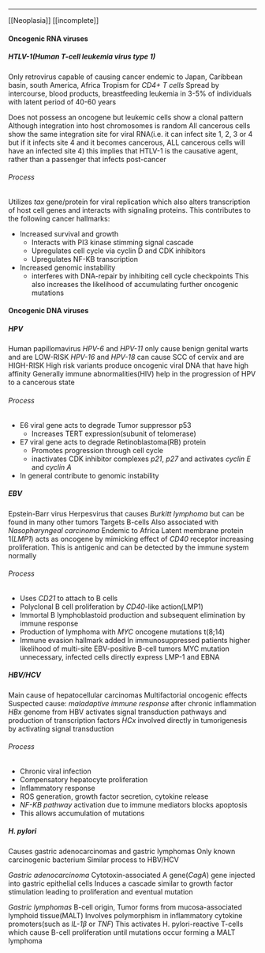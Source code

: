 ___
[[Neoplasia]]
[[incomplete]]
#### Oncogenic RNA viruses
##### HTLV-1(Human T-cell leukemia virus type 1)
Only retrovirus capable of causing cancer
endemic to Japan, Caribbean basin, south America, Africa
Tropism for *CD4+ T cells*
Spread by intercourse, blood products, breastfeeding
leukemia in 3-5% of individuals with latent period of 40-60 years


Does not possess an oncogene
but leukemic cells show a clonal pattern
Although integration into host chromosomes is random
All cancerous cells show the same integration site for viral RNA(i.e. it can infect site 1, 2, 3 or 4 but if it infects site 4 and it becomes cancerous, ALL cancerous cells will have an infected site 4)
this implies that HTLV-1 is the causative agent, rather than a passenger that infects post-cancer

###### Process
Utilizes *tax* gene/protein for viral replication
which also alters transcription of host cell genes
and interacts with signaling proteins.
This contributes to the following cancer hallmarks:
- Increased survival and growth
	- Interacts with PI3 kinase stimming signal cascade
	- Upregulates cell cycle via cyclin D and CDK inhibitors
	- Upregulates NF-KB transcription
- Increased genomic instability
	- interferes with DNA-repair by inhibiting cell cycle checkpoints
This also increases the likelihood of accumulating further oncogenic mutations

#### Oncogenic DNA viruses
##### HPV
Human papillomavirus
*HPV-6* and *HPV-11* only cause benign genital warts and are LOW-RISK
*HPV-16* and *HPV-18* can cause SCC of cervix and are HIGH-RISK 
High risk variants produce oncogenic viral DNA that have high affinity
Generally immune abnormalities(HIV) help in the progression of HPV to a cancerous state
###### Process
- E6 viral gene acts to degrade Tumor suppressor p53
	- Increases TERT expression(subunit of telomerase)
- E7 viral gene acts to degrade Retinoblastoma(RB) protein
	- Promotes progression through cell cycle
	- inactivates CDK inhibitor complexes *p21*, *p27* and activates *cyclin E* and *cyclin A*
- In general contribute to genomic instability
##### EBV
Epstein-Barr virus
Herpesvirus that causes *Burkitt lymphoma* but can be found in many other tumors
Targets B-cells
Also associated with *Nasopharyngeal carcinoma*
Endemic to Africa
Latent membrane protein 1(*LMP1*) acts as oncogene by mimicking effect of *CD40* receptor increasing proliferation.
This is antigenic and can be detected by the immune system normally

###### Process
- Uses *CD21* to attach to B cells
- Polyclonal B cell proliferation by *CD40*-like action(LMP1)
- Immortal B lymphoblastoid production and subsequent elimination by immune response
- Production of lymphoma with *MYC* oncogene mutations t(8;14)
- Immune evasion hallmark added
In immunosuppressed patients higher likelihood of multi-site EBV-positive B-cell tumors
MYC mutation unnecessary, infected cells directly express LMP-1 and EBNA
##### HBV/HCV
Main cause of hepatocellular carcinomas
Multifactorial oncogenic effects
Suspected cause: *maladaptive immune response* after chronic inflammation
*HBx* genome from HBV activates signal transduction pathways and production of transcription factors
*HCx* involved directly in tumorigenesis by activating signal transduction
###### Process
- Chronic viral infection
- Compensatory hepatocyte proliferation
- Inflammatory response
- ROS generation, growth factor secretion, cytokine release
- *NF-KB pathway* activation due to immune mediators blocks apoptosis
- This allows accumulation of mutations
##### H. pylori
Causes gastric adenocarcinomas and gastric lymphomas
Only known carcinogenic bacterium
Similar process to HBV/HCV

*Gastric adenocarcinoma*
Cytotoxin-associated A gene(*CagA*) gene injected into gastric epithelial cells
Induces a cascade similar to growth factor stimulation leading to proliferation and eventual mutation

*Gastric lymphomas*
B-cell origin, Tumor forms from mucosa-associated lymphoid tissue(MALT)
Involves polymorphism in inflammatory cytokine promoters(such as *IL-1β* or *TNF*)
This activates H. pylori-reactive T-cells which cause B-cell proliferation until mutations occur forming a MALT lymphoma
